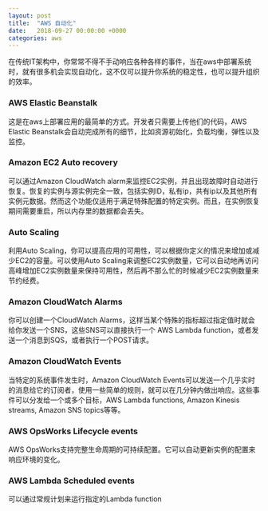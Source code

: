 ```yaml
---
layout: post
title:  "AWS 自动化"
date:   2018-09-27 00:00:00 +0000
categories: aws
---
```


在传统IT架构中，你常常不得不手动响应各种各样的事件，当在aws中部署系统时，就有很多机会实现自动化，这不仅可以提升你系统的稳定性，也可以提升组织的效率。

### AWS Elastic Beanstalk
这是在aws上部署应用的最简单的方式。开发者只需要上传他们的代码，AWS Elastic Beanstalk会自动完成所有的细节，比如资源初始化，负载均衡，弹性以及监控。

### Amazon EC2 Auto recovery
可以通过Amazon CloudWatch alarm来监控EC2实例，并且出现故障时自动进行恢复。恢复的实例与源实例完全一致，包括实例ID，私有ip，共有ip以及其他所有实例元数据。然而这个功能仅适用于满足特殊配置的特定实例。而且，在实例恢复期间需要重启，所以内存里的数据都会丢失。

### Auto Scaling
利用Auto Scaling，你可以提高应用的可用性，可以根据你定义的情况来增加或减少EC2的容量。可以使用Auto Scaling来调整EC2实例数量，它可以自动地再访问高峰增加EC2实例数量来保持可用性，然后再不那么忙的时候减少EC2实例数量来节约经费。

### Amazon CloudWatch Alarms
你可以创建一个CloudWatch Alarms，这样当某个特殊的指标超过指定值时就会给你发送一个SNS，这些SNS可以直接执行一个 AWS Lambda function，或者发送一个消息到SQS，或者执行一个POST请求。

### Amazon CloudWatch Events
当特定的系统事件发生时，Amazon CloudWatch Events可以发送一个几乎实时的消息给它的订阅者，使用一些简单的规则，就可以在几分钟内做出响应。这些事件可以分发给一个或多个目标，AWS Lambda functions, Amazon Kinesis streams, Amazon SNS topics等等。


### AWS OpsWorks Lifecycle events
AWS OpsWorks支持完整生命周期的可持续配置。它可以自动更新实例的配置来响应环境的变化。

### AWS Lambda Scheduled events
可以通过常规计划来运行指定的Lambda function